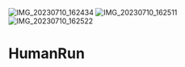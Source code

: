 ![IMG_20230710_162434](https://github.com/ITphako/HumanRun/assets/97672807/e0d55651-6dcc-4729-bb6f-6e27ba434591)
![IMG_20230710_162511](https://github.com/ITphako/HumanRun/assets/97672807/6b53f41f-7e68-40b5-80f7-95185533cdfc)
![IMG_20230710_162522](https://github.com/ITphako/HumanRun/assets/97672807/52b8d09f-93fd-4286-9c86-2b966f9aecc5)
# HumanRun
